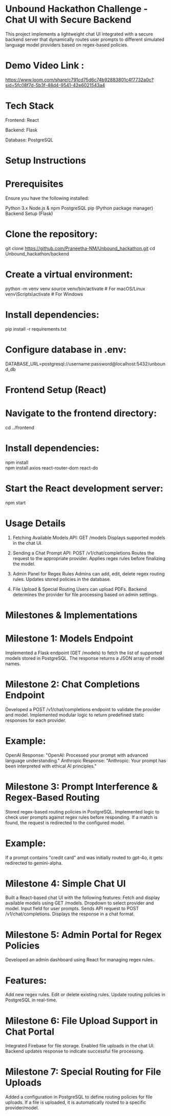 # Unbound Hackathon Challenge - Chat UI with Secure Backend

This project implements a lightweight chat UI integrated with a secure backend server that dynamically routes user prompts to different simulated language model providers based on regex-based policies.

# Demo Video Link :

https://www.loom.com/share/c791cd75d6c74b92883801c4f7732a0c?sid=5fc08f7d-5b3f-48d4-9541-42e6021543a4

# Tech Stack

Frontend: React

Backend: Flask

Database: PostgreSQL

# Setup Instructions

# Prerequisites

Ensure you have the following installed:

Python 3.x
Node.js & npm
PostgreSQL
pip (Python package manager)
Backend Setup (Flask)

# Clone the repository:

git clone https://github.com/Praneetha-NM/Unbound_hackathon.git
cd Unbound_hackathon/backend

# Create a virtual environment:

python -m venv venv
source venv/bin/activate  # For macOS/Linux
venv\Scripts\activate  # For Windows

# Install dependencies:

pip install -r requirements.txt

# Configure database in .env:

DATABASE_URL=postgresql://username:password@localhost:5432/unbound_db

# Frontend Setup (React)

# Navigate to the frontend directory:
 
cd ../frontend
 
# Install dependencies:

npm install  
npm install axios react-router-dom react-do  

# Start the React development server:

npm start  

# Usage Details

1. Fetching Available Models
API: GET /models
Displays supported models in the chat UI.

2. Sending a Chat Prompt
API: POST /v1/chat/completions
Routes the request to the appropriate provider.
Applies regex rules before finalizing the model.

3. Admin Panel for Regex Rules
Admins can add, edit, delete regex routing rules.
Updates stored policies in the database.

4. File Upload & Special Routing
Users can upload PDFs.
Backend determines the provider for file processing based on admin settings.


# Milestones & Implementations

 # Milestone 1: Models Endpoint
 
Implemented a Flask endpoint (GET /models) to fetch the list of supported models stored in PostgreSQL.
The response returns a JSON array of model names.

# Milestone 2: Chat Completions Endpoint

Developed a POST /v1/chat/completions endpoint to validate the provider and model.
Implemented modular logic to return predefined static responses for each provider.

# Example:

OpenAI Response: "OpenAI: Processed your prompt with advanced language understanding."
Anthropic Response: "Anthropic: Your prompt has been interpreted with ethical AI principles."

# Milestone 3: Prompt Interference & Regex-Based Routing

Stored regex-based routing policies in PostgreSQL.
Implemented logic to check user prompts against regex rules before responding.
If a match is found, the request is redirected to the configured model.

# Example:

If a prompt contains "credit card" and was initially routed to gpt-4o, it gets redirected to gemini-alpha.

# Milestone 4: Simple Chat UI

Built a React-based chat UI with the following features:
Fetch and display available models using GET /models.
Dropdown to select provider and model.
Input field for user prompts.
Sends API request to POST /v1/chat/completions.
Displays the response in a chat format.
 
# Milestone 5: Admin Portal for Regex Policies

Developed an admin dashboard using React for managing regex rules.

# Features:

Add new regex rules.
Edit or delete existing rules.
Update routing policies in PostgreSQL in real-time.

# Milestone 6: File Upload Support in Chat Portal

Integrated Firebase for file storage.
Enabled file uploads in the chat UI.
Backend updates response to indicate successful file processing.

# Milestone 7: Special Routing for File Uploads

Added a configuration in PostgreSQL to define routing policies for file uploads.
If a file is uploaded, it is automatically routed to a specific provider/model.
